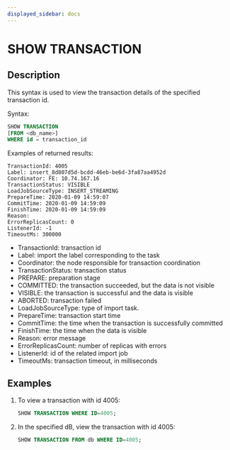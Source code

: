 ```yaml
---
displayed_sidebar: docs
---
```


# SHOW TRANSACTION

## Description

This syntax is used to view the transaction details of the specified transaction id.

Syntax:

```sql
SHOW TRANSACTION
[FROM <db_name>]
WHERE id = transaction_id
```

Examples of returned results:

```plain text
TransactionId: 4005
Label: insert_8d807d5d-bcdd-46eb-be6d-3fa87aa4952d
Coordinator: FE: 10.74.167.16
TransactionStatus: VISIBLE
LoadJobSourceType: INSERT_STREAMING
PrepareTime: 2020-01-09 14:59:07
CommitTime: 2020-01-09 14:59:09
FinishTime: 2020-01-09 14:59:09
Reason:
ErrorReplicasCount: 0
ListenerId: -1
TimeoutMs: 300000
```

* TransactionId: transaction id
* Label: import the label corresponding to the task
* Coordinator: the node responsible for transaction coordination
* TransactionStatus: transaction status
* PREPARE: preparation stage
* COMMITTED: the transaction succeeded, but the data is not visible
* VISIBLE: the transaction is successful and the data is visible
* ABORTED: transaction failed
* LoadJobSourceType: type of import task.
* PrepareTime: transaction start time
* CommitTime: the time when the transaction is successfully committed
* FinishTime: the time when the data is visible
* Reason: error message
* ErrorReplicasCount: number of replicas with errors
* ListenerId: id of the related import job
* TimeoutMs: transaction timeout, in milliseconds

## Examples

1. To view a transaction with id 4005:

    ```sql
    SHOW TRANSACTION WHERE ID=4005;
    ```

2. In the specified dB, view the transaction with id 4005:

    ```sql
    SHOW TRANSACTION FROM db WHERE ID=4005;
    ```

